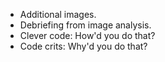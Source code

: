* Additional images.
* Debriefing from image analysis.
* Clever code: How'd you do that?
* Code crits: Why'd you do that?
